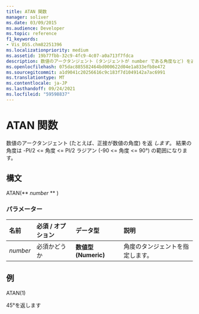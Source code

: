 ```yaml
---
title: ATAN 関数
manager: soliver
ms.date: 03/09/2015
ms.audience: Developer
ms.topic: reference
f1_keywords:
- Vis_DSS.chm82251396
ms.localizationpriority: medium
ms.assetid: 19b77fbb-32c9-4fc9-4c07-a0a713f7fdca
description: 数値のアークタンジェント (タンジェントが number である角度など) を返します。 結果の角度は -PI/2 <= 角度 <= PI/2 ラジアン (-90 <= 角度 <= 90°) の範囲になります。
ms.openlocfilehash: 075dac885582464bd000622d04e1a833efb8e472
ms.sourcegitcommit: a1d9041c20256616c9c183f7d1049142a7ac6991
ms.translationtype: MT
ms.contentlocale: ja-JP
ms.lasthandoff: 09/24/2021
ms.locfileid: "59598837"
---
```

# <a name="atan-function"></a>ATAN 関数

数値のアークタンジェント (たとえば、正接が数値の角度) を返  _します_。 結果の角度は -PI/2 <= 角度 <= PI/2 ラジアン (-90 <= 角度 <= 90°) の範囲になります。 
  
## <a name="syntax"></a>構文

ATAN(** *number* ** ) 
  
### <a name="parameters"></a>パラメーター

|**名前**|**必須 / オプション**|**データ型**|**説明**|
|:-----|:-----|:-----|:-----|
| _number_ <br/> |必須かどうか  <br/> |**数値型 (Numeric)** <br/> |角度のタンジェントを指定します。  <br/> |
   
## <a name="example"></a>例

ATAN(1) 
  
45°を返します 
  

